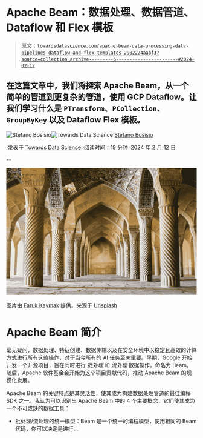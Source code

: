 # Apache Beam：数据处理、数据管道、Dataflow 和 Flex 模板

> 原文：[`towardsdatascience.com/apache-beam-data-processing-data-pipelines-dataflow-and-flex-templates-2902224aabf3?source=collection_archive---------6-----------------------#2024-02-12`](https://towardsdatascience.com/apache-beam-data-processing-data-pipelines-dataflow-and-flex-templates-2902224aabf3?source=collection_archive---------6-----------------------#2024-02-12)

## 在这篇文章中，我们将探索 Apache Beam，从一个简单的管道到更复杂的管道，使用 GCP Dataflow。让我们学习什么是 `PTransform`、`PCollection`、`GroupByKey` 以及 Dataflow Flex 模板。

[](https://stefanobosisio1.medium.com/?source=post_page---byline--2902224aabf3--------------------------------)![Stefano Bosisio](https://stefanobosisio1.medium.com/?source=post_page---byline--2902224aabf3--------------------------------)[](https://towardsdatascience.com/?source=post_page---byline--2902224aabf3--------------------------------)![Towards Data Science](https://towardsdatascience.com/?source=post_page---byline--2902224aabf3--------------------------------) [Stefano Bosisio](https://stefanobosisio1.medium.com/?source=post_page---byline--2902224aabf3--------------------------------)

·发表于 [Towards Data Science](https://towardsdatascience.com/?source=post_page---byline--2902224aabf3--------------------------------) ·阅读时间：19 分钟 ·2024 年 2 月 12 日

--

![](img/96f116eca600003355d4c0254aff611a.png)

图片由 [Faruk Kaymak](https://unsplash.com/@fkaymak) 提供，来源于 [Unsplash](https://unsplash.com/photos/brown-concrete-building-close-up-photography-P_Ne56WEe5s)

# Apache Beam 简介

毫无疑问，数据处理、特征创建、数据传输以及在安全环境中以稳定且高效的计算方式进行所有这些操作，对于当今所有的 AI 任务至关重要。早期，Google 开始开发一个开源项目，旨在同时进行 *批处理* 和 *流处理* 数据操作，命名为 Beam。随后，Apache 软件基金会开始为这个项目贡献代码，推动 Apache Beam 的规模化发展。

Apache Beam 的关键特点是其灵活性，使其成为构建数据处理管道的最佳编程 SDK 之一。我认为可以识别出 Apache Beam 中的 4 个主要概念，它们使其成为一个不可或缺的数据工具：

+   批处理/流处理的统一模型：Beam 是一个统一的编程模型，使用相同的 Beam 代码，你可以决定是进行…
